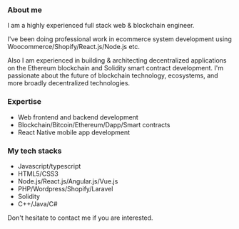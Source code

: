 ### About me
I am a highly experienced full stack web & blockchain engineer.

I've been doing professional work in ecommerce system development using Woocommerce/Shopify/React.js/Node.js etc.

Also I am experienced in building & architecting decentralized applications on the Ethereum blockchain and Solidity smart contract development. I'm passionate about the future of blockchain technology, ecosystems, and more broadly decentralized technologies.

### Expertise
- Web frontend and backend development
- Blockchain/Bitcoin/Ethereum/Dapp/Smart contracts
- React Native mobile app development

### My tech stacks
- Javascript/typescript
- HTML5/CSS3
- Node.js/React.js/Angular.js/Vue.js
- PHP/Wordpress/Shopify/Laravel
- Solidity
- C++/Java/C#

Don't hesitate to contact me if you are interested.

<!--
**mohamed-nasir/mohamed-nasir** is a ✨ _special_ ✨ repository because its `README.md` (this file) appears on your GitHub profile.

Here are some ideas to get you started:

- 🔭 I’m currently working on ...
- 🌱 I’m currently learning ...
- 👯 I’m looking to collaborate on ...
- 🤔 I’m looking for help with ...
- 💬 Ask me about ...
- 📫 How to reach me: ...
- 😄 Pronouns: ...
- ⚡ Fun fact: ...
-->
